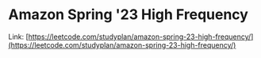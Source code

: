 # Amazon Spring '23 High Frequency

Link: [https://leetcode.com/studyplan/amazon-spring-23-high-frequency/](https://leetcode.com/studyplan/amazon-spring-23-high-frequency/)
